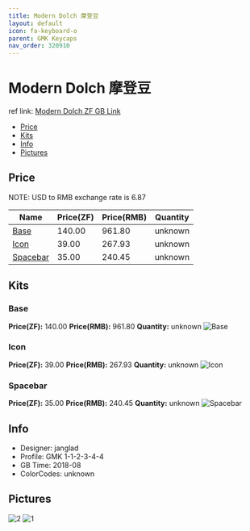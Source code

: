 ```yaml
---
title: Modern Dolch 摩登豆
layout: default
icon: fa-keyboard-o
parent: GMK Keycaps
nav_order: 320910
---
```


# Modern Dolch 摩登豆

ref link: [Modern Dolch ZF GB Link](https://www.zfrontier.com/m/4366)

* [Price](#price)
* [Kits](#kits)
* [Info](#info)
* [Pictures](#pictures)


## Price
NOTE: USD to RMB exchange rate is 6.87

| Name          | Price(ZF)    |  Price(RMB) | Quantity |
| ------------- | ------------ |  ---------- | -------- |
|[Base](#base)|140.00|961.80|unknown|
|[Icon](#icon)|39.00|267.93|unknown|
|[Spacebar](#spacebar)|35.00|240.45|unknown|


## Kits
### Base
**Price(ZF):** 140.00    **Price(RMB):** 961.80    **Quantity:** unknown
<img src="{{ 'assets/images/gmk-keycaps/moderndolch/kits_pics/base.jpg' | relative_url }}" alt="Base" class="image featured">

### Icon
**Price(ZF):** 39.00    **Price(RMB):** 267.93    **Quantity:** unknown
<img src="{{ 'assets/images/gmk-keycaps/moderndolch/kits_pics/icon.jpg' | relative_url }}" alt="Icon" class="image featured">

### Spacebar
**Price(ZF):** 35.00    **Price(RMB):** 240.45    **Quantity:** unknown
<img src="{{ 'assets/images/gmk-keycaps/moderndolch/kits_pics/spacebar.jpg' | relative_url }}" alt="Spacebar" class="image featured">


## Info
* Designer: janglad
* Profile: GMK 1-1-2-3-4-4
* GB Time: 2018-08
* ColorCodes: unknown


## Pictures
<img src="{{ 'assets/images/gmk-keycaps/moderndolch/rendering_pics/2.jpg' | relative_url }}" alt="2" class="image featured">
<img src="{{ 'assets/images/gmk-keycaps/moderndolch/rendering_pics/1.jpg' | relative_url }}" alt="1" class="image featured">
